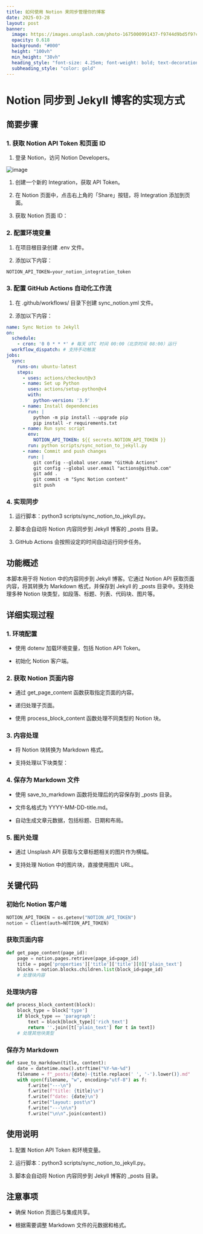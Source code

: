 ```yaml
---
title: 如何使用 Notion 来同步管理你的博客
date: 2025-03-28
layout: post
banner:
  image: https://images.unsplash.com/photo-1675000991437-f9744d9bd5f9?crop=entropy&cs=tinysrgb&fit=max&fm=jpg&ixid=M3w2OTIwMzJ8MHwxfHJhbmRvbXx8fHx8fHx8fDE3NDMxODY1NTF8&ixlib=rb-4.0.3&q=80&w=1080
  opacity: 0.618
  background: "#000"
  height: "100vh"
  min_height: "38vh"
  heading_style: "font-size: 4.25em; font-weight: bold; text-decoration: underline"
  subheading_style: "color: gold"
---
```


# Notion 同步到 Jekyll 博客的实现方式

## 简要步骤

### 1. 获取 Notion API Token 和页面 ID

1. 登录 Notion，访问 Notion Developers。

![image](https://prod-files-secure.s3.us-west-2.amazonaws.com/a7a0cc5a-89b9-4cda-8686-1fba0ca52f40/d19c1afe-dea5-4312-9333-786b0ba83054/image.png?X-Amz-Algorithm=AWS4-HMAC-SHA256&X-Amz-Content-Sha256=UNSIGNED-PAYLOAD&X-Amz-Credential=ASIAZI2LB466UXFKA2EM%2F20250328%2Fus-west-2%2Fs3%2Faws4_request&X-Amz-Date=20250328T182911Z&X-Amz-Expires=3600&X-Amz-Security-Token=IQoJb3JpZ2luX2VjEPr%2F%2F%2F%2F%2F%2F%2F%2F%2F%2FwEaCXVzLXdlc3QtMiJHMEUCIQC4B%2FQFutc0H%2F2mgGB3xfuC%2FRrfDM20P4ZzKUPXj8Q4DAIgIWqC6mGtDa2McAmTqnHSJqqp1gf%2BqnT8gZPAAs9aA9sq%2FwMIYxAAGgw2Mzc0MjMxODM4MDUiDEUw57RcnFA%2F9u7WWCrcA905ItQcdqgKakFPnP%2BfKAs7tUIDR2lNFkaaykY6VUPfnde4jXYD%2BcrkEt2bInU879n%2BPkZrQqOV3HdmNY8f%2FlfcUbcZUtS3G2y5G7W0Ozq0xVDqG7oLC%2BC53W2NmW3BT6Qijwqc31BrUzq82xQ3ej4sntVL9r7YddXKmLf65qk3td8ozVU05HL0CQK1IUNiGzXZaHyLr19ye1XgjSu8U1fzrkA9mgwjZaQqIg2Tl1Kn7Z36rl9hjPT53k5ssroqr8sPaBwATYmNf3aE1W6gHB5P3pTJO%2Fiir6EuypAf%2BK29fDFUdWPpGDe6ZZvVRcMIzqI1X16fxTGHTFoYAzo9ul%2BvxddtmImQBueMLlmvlvhisOBA3fqxtUJQTnJ9NpEiCrQIsmVUUOjyiR6KdXF%2Bio25vMXAGLKQmKzrgHHrquBp4aGu6JrY9hNJ8EVUGi%2FXCJ%2BdinkcKFk%2FKJSaLo7vVfAu%2BG4zS6JfsgdEPz0ODmNld9QvqKTljl2DmFrZQMwrjKyyEpOpUVrLggaht99sjJ7RUoxFol4s8Wvem%2BifqOPPeZzSGCt1KwJmeUl2qExZkPHWE0WKQOmvgiS4mCb3Zbck3A3ODrw%2BXMWjFxMJvKBOgxdRvqsd3Nphk67wMIHAm78GOqUBJ1QxDVlbIMy9wuMxN0g10kZNc9kNBtkhwG6e%2FepTp0sjl7IuE%2ByUbvJQdMrCHiJglqTQrMC7S3cL2lNFn0WCemKWdtZ0nxt4l47%2BUz4tcuyxhnEkNwvZ%2FPeRPmGAUCkSNSALVKHJTYHzy%2BO9ML8LDcFVtQeOgWYsVsHXaqC8IbFJ5oq0PWbAOf8Gkk4zaC%2Bvy6DaNFY51V7xAQOXqlW%2BDsqmSiHa&X-Amz-Signature=990fa624e21048b252370d8fdeadffcadca45ad3d6a0b1dd0aa54452678c008d&X-Amz-SignedHeaders=host&x-id=GetObject)

1. 创建一个新的 Integration，获取 API Token。

1. 在 Notion 页面中，点击右上角的「Share」按钮，将 Integration 添加到页面。

1. 获取 Notion 页面 ID：


### 2. 配置环境变量

1. 在项目根目录创建 .env 文件。

1. 添加以下内容：

```javascript
NOTION_API_TOKEN=your_notion_integration_token
```

### 3. 配置 GitHub Actions 自动化工作流

1. 在 .github/workflows/ 目录下创建 sync_notion.yml 文件。

1. 添加以下内容：

```yaml
name: Sync Notion to Jekyll
on:
  schedule:
    - cron: '0 0 * * *' # 每天 UTC 时间 00:00（北京时间 08:00）运行
  workflow_dispatch: # 支持手动触发
jobs:
  sync:
    runs-on: ubuntu-latest
    steps:
      - uses: actions/checkout@v3
      - name: Set up Python
        uses: actions/setup-python@v4
        with:
          python-version: '3.9'
      - name: Install dependencies
        run: |
          python -m pip install --upgrade pip
          pip install -r requirements.txt
      - name: Run sync script
        env:
          NOTION_API_TOKEN: ${{ secrets.NOTION_API_TOKEN }}
        run: python scripts/sync_notion_to_jekyll.py
      - name: Commit and push changes
        run: |
          git config --global user.name "GitHub Actions"
          git config --global user.email "actions@github.com"
          git add .
          git commit -m "Sync Notion content"
          git push
```

### 4. 实现同步

1. 运行脚本：python3 scripts/sync_notion_to_jekyll.py。

1. 脚本会自动将 Notion 内容同步到 Jekyll 博客的 _posts 目录。

1. GitHub Actions 会按照设定的时间自动运行同步任务。

## 功能概述

本脚本用于将 Notion 中的内容同步到 Jekyll 博客。它通过 Notion API 获取页面内容，将其转换为 Markdown 格式，并保存到 Jekyll 的 _posts 目录中。支持处理多种 Notion 块类型，如段落、标题、列表、代码块、图片等。

## 详细实现过程

### 1. 环境配置

- 使用 dotenv 加载环境变量，包括 Notion API Token。

- 初始化 Notion 客户端。

### 2. 获取 Notion 页面内容

- 通过 get_page_content 函数获取指定页面的内容。

- 递归处理子页面。

- 使用 process_block_content 函数处理不同类型的 Notion 块。

### 3. 内容处理

- 将 Notion 块转换为 Markdown 格式。

- 支持处理以下块类型：


### 4. 保存为 Markdown 文件

- 使用 save_to_markdown 函数将处理后的内容保存到 _posts 目录。

- 文件名格式为 YYYY-MM-DD-title.md。

- 自动生成文章元数据，包括标题、日期和布局。

### 5. 图片处理

- 通过 Unsplash API 获取与文章标题相关的图片作为横幅。

- 支持处理 Notion 中的图片块，直接使用图片 URL。

## 关键代码

### 初始化 Notion 客户端

```python
NOTION_API_TOKEN = os.getenv("NOTION_API_TOKEN")
notion = Client(auth=NOTION_API_TOKEN)
```

### 获取页面内容

```python
def get_page_content(page_id):
    page = notion.pages.retrieve(page_id=page_id)
    title = page['properties']['title']['title'][0]['plain_text']
    blocks = notion.blocks.children.list(block_id=page_id)
    # 处理块内容
```

### 处理块内容

```python
def process_block_content(block):
    block_type = block['type']
    if block_type == 'paragraph':
        text = block[block_type]['rich_text']
        return ''.join([t['plain_text'] for t in text])
    # 处理其他块类型
```

### 保存为 Markdown

```python
def save_to_markdown(title, content):
    date = datetime.now().strftime("%Y-%m-%d")
    filename = f"_posts/{date}-{title.replace(' ', '-').lower()}.md"
    with open(filename, "w", encoding="utf-8") as f:
        f.write("---\n")
        f.write(f"title: {title}\n")
        f.write(f"date: {date}\n")
        f.write("layout: post\n")
        f.write("---\n\n")
        f.write("\n\n".join(content))
```

## 使用说明

1. 配置 Notion API Token 和环境变量。

1. 运行脚本：python3 scripts/sync_notion_to_jekyll.py。

1. 脚本会自动将 Notion 内容同步到 Jekyll 博客的 _posts 目录。

## 注意事项

- 确保 Notion 页面已与集成共享。

- 根据需要调整 Markdown 文件的元数据和格式。
